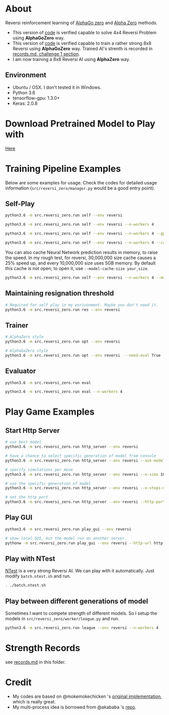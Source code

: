 About
=====

Reversi reinforcement learning of [AlphaGo zero](https://deepmind.com/blog/alphago-zero-learning-scratch/) and [Alpha Zero](https://arxiv.org/abs/1712.01815) methods.

- This version of [code](https://github.com/gooooloo/reversi-alpha-zero/tree/0.1) is verified capable to solve 4x4 Reversi Problem using **AlphaGoZero** way.
- This version of [code](https://github.com/gooooloo/reversi-alpha-zero/tree/0.2) is verified capable to train a rather strong 8x8 Reversi using **AlphaGoZero** way. Trained AI's strenth is recorded in [records.md, challenge 1 section](https://github.com/gooooloo/reversi-alpha-zero/blob/master/records.md#challenge-1).
- I am now training a 8x8 Reversi AI using **AlphaZero** way.


Environment
-----------

* Ubuntu / OSX. I don't tested it in Windows.
* Python 3.6
* tensorflow-gpu: 1.3.0+
* Keras: 2.0.8


Download Pretrained Model to Play with
==========

[Here](https://github.com/gooooloo/reversi-alpha-zero-models)


Training Pipeline Examples
==========

Below are some examples for usage. Check the codes for detailed usage information (`src/reversi_zero/manager.py` would be a good entry point).


Self-Play
--------

```bash
python3.6 -m src.reversi_zero.run self --env reversi
```
```bash
python3.6 -m src.reversi_zero.run self --env reversi --n-workers 4 
```
```bash
python3.6 -m src.reversi_zero.run self --env reversi --n-workers 4 --gpu-memory-frac 0.8
```
```bash
python3.6 -m src.reversi_zero.run self --env reversi --n-workers 4 --can-resign False
```

You can also cache Neural Network prediction results in memory, to raise the speed. In my rough test, for reversi, 30,000,000 size cache causes a 25% speed up, and every 10,000,000 size uses 5GB memory. By default this cache is not open; to open it, use `--model-cache-size your_size`.

```bash
python3.6 -m src.reversi_zero.run self --env reversi --n-workers 4 --model-cache-size 10000000
```

Maintaining resignation threshold
-------

```bash
# Required for self play in my enrivonment. Maybe you don't need it.
python3.6 -m src.reversi_zero.run res --env reversi
```

Trainer
-------

```bash
# AlphaZero style
python3.6 -m src.reversi_zero.run opt --env reversi
```

```bash
# AlphaGoZero style
python3.6 -m src.reversi_zero.run opt --env reversi  --need-eval True
```

Evaluator
---------

```bash
python3.6 -m src.reversi_zero.run eval
```

```bash
python3.6 -m src.reversi_zero.run eval --n-workers 4
```

Play Game Examples
==========

Start Http Server
---------

```bash
# use best model
python3.6 -m src.reversi_zero.run http_server --env reversi
```
```bash
# have a chance to select specific generation of model from console
python3.6 -m src.reversi_zero.run http_server --env reversi --ask-model true
```
```bash
# specify simulations per move
python3.6 -m src.reversi_zero.run http_server --env reversi --n-sims 100
```
```bash
# use the specific generation of model
python3.6 -m src.reversi_zero.run http_server --env reversi --n-steps-model 424000
```
```bash
# set the http port
python3.6 -m src.reversi_zero.run http_server --env reversi --http-port 8888
```


Play GUI
---------

```bash
python3.6 -m src.reversi_zero.run play_gui --env reversi
```
```bash
# show local GUI, but the model run on another server.
pythonw -m src.reversi_zero.run play_gui --env reversi --http-url http://192.168.31.9:8888
```

Play with NTest
---------

[NTest](https://github.com/weltyc/ntest) is a very strong Reversi AI. We can play with it automatically. Just modify `batch.ntest.sh` and run.

```bash
. ./batch.ntest.sh
```

Play between different generations of model
---------

Sometimes I want to compete strength of different models. So I setup the models in `src/reversi_zero/worker/league.py` and run.

```bash
python3.6 -m src.reversi_zero.run league --env reversi --n-workers 4
```


Strength Records
==========

see [records.md](https://github.com/gooooloo/reversi-alpha-zero/blob/master/records.md) in this folder.

Credit
==========

- My codes are based on @mokemokechicken 's [original implementation](https://github.com/mokemokechicken/reversi-alpha-zero), which is really great.
- My multi-process idea is borrowed from @akababa 's [repo](https://github.com/Akababa/Chess-Zero).
